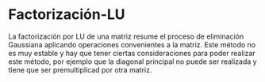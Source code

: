 # Factorización-LU
La factorización por LU de una matriz resume el proceso de eliminación Gaussiana aplicando operaciones convenientes a la matriz. Este 
método no es muy estable y hay que tener ciertas consideraciones para poder realizar este método, por ejemplo que la diagonal principal
no puede ser realizada y tiene que ser premultiplicad por otra matriz.
